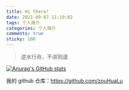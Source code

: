 ```yaml
---
title: Hi there!
date: 2021-09-07 11:19:02
tags: 个人简介
categories: 个人简介
comments: true
sticky: 100
---
```


> 逆水行舟，不进则退

[![Anurag's GitHub stats](https://github-readme-stats.vercel.app/api?username=zouHuaLu&count_private=true&show_icons=true&theme=radical)](https://github.com/anuraghazra/github-readme-stats)

我的 github 仓库：https://github.com/zouHuaLu
